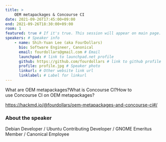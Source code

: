 ```yaml
---
title: >
    OEM metapackages & Concourse CI 
date: 2021-09-26T17:45:00+09:00
end: 2021-09-26T18:30:00+09:00
room: 1
featured: true # If it's true. This session will appear on main page.
speakers: # Speaker info
    - name: Shih-Yuan Lee (aka FourDollars)
      bio: Software Engineer, Canonical
      email: fourdollars@gmail.com # Email
      launchpad: # link to launchpad.net profile
      github: https://github.com/fourdollars # link to github profile
      profile: profile.jpg # Speaker photo
      linkurl: # Other website link url
      linklabel: # Label for linkurl
---
```

What are OEM metapackages?What is Concourse CI?How to use Concourse CI on OEM metapackages?

https://hackmd.io/@fourdollars/oem-metapackages-and-concourse-ci#/

### About the speaker
Debian Developer / Ubuntu Contributing Developer / GNOME Emeritus Member / Canonical Employee
